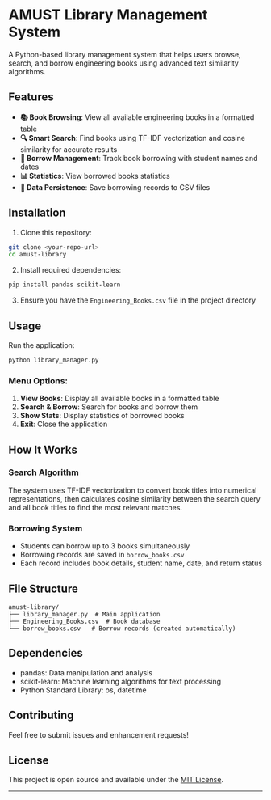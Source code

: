# AMUST Library Management System

A Python-based library management system that helps users browse, search, and borrow engineering books using advanced text similarity algorithms.

## Features

- **📚 Book Browsing**: View all available engineering books in a formatted table
- **🔍 Smart Search**: Find books using TF-IDF vectorization and cosine similarity for accurate results
- **📖 Borrow Management**: Track book borrowing with student names and dates
- **📊 Statistics**: View borrowed books statistics
- **💾 Data Persistence**: Save borrowing records to CSV files

## Installation

1. Clone this repository:
```bash
git clone <your-repo-url>
cd amust-library
```

2. Install required dependencies:
```bash
pip install pandas scikit-learn
```

3. Ensure you have the `Engineering_Books.csv` file in the project directory

## Usage

Run the application:
```bash
python library_manager.py
```

### Menu Options:
1. **View Books**: Display all available books in a formatted table
2. **Search & Borrow**: Search for books and borrow them
3. **Show Stats**: Display statistics of borrowed books
4. **Exit**: Close the application

## How It Works

### Search Algorithm
The system uses TF-IDF vectorization to convert book titles into numerical representations, then calculates cosine similarity between the search query and all book titles to find the most relevant matches.

### Borrowing System
- Students can borrow up to 3 books simultaneously
- Borrowing records are saved in `borrow_books.csv`
- Each record includes book details, student name, date, and return status

## File Structure

```
amust-library/
├── library_manager.py  # Main application
├── Engineering_Books.csv  # Book database
└── borrow_books.csv   # Borrow records (created automatically)
```

## Dependencies

- pandas: Data manipulation and analysis
- scikit-learn: Machine learning algorithms for text processing
- Python Standard Library: os, datetime

## Contributing

Feel free to submit issues and enhancement requests!

## License

This project is open source and available under the [MIT License](LICENSE).

---
